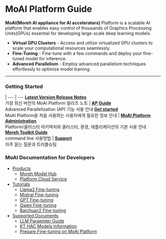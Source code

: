 # MoAI Platform Guide

**MoAI(Moreh AI appliance for AI accelerators)** Platform is a scalable AI platform that enables easy control of thousands of Graphics Processing Units(GPUs) essential for developing large-scale deep learning models.

- **Virtual GPU Clusters** - Access and utilize virtualized GPU clusters to scale your computational resources seamlessly.
- **Fine-Tuning** - Fine-tune with a few commands and deploy your fine-tuned model for inference.
- **Advanced Parallelism** - Employ advanced parallelism techniques effortlessly to optimize model training.

----

### Getting Started



   | 
---    | ---
[**Latest Version Release Notes**](Tutorials/index.md)  <br> 가장 최신 버전의 MoAI Platform 릴리즈 노트 | [ **AP Guide**](/Supported_Documents/AP/ap_guide.md) <br> Advanced Parallelization (AP) 기능 사용 안내 
[ **Get started**](Tutorials/index.md) <br> MoAI Platform을 처음 사용하는 사용자에게 필요한 정보 안내 | [ **MoAI Platform Administration**](Tutorials/index.md) <br> Platform/클러스터 아키텍처와 클러스터, 환경, 애플리케이션의 기본 사용 안내
[ **Moreh Toolkit Guide**](Tutorials/index.md) <br> command line 사용방법 | [ **Support**](/MoAI_guides/Troubleshooting.md) <br> 자주 묻는 질문과 트러블슈팅

### MoAI Documentation for Developers

- [Products](/products/index.md)
    - [Moreh Model Hub](/products/Model%20AI%20Hub.md)
    - [Platform Cloud Service](/products/Platform%20Cloud%20Service.md)
- [Tutorials](Tutorials/index.md)
    - [Llama2 Fine-tuning](/Tutorials/Llama2_Tutorial/index.md)
    - [Mistral Fine-tuning](/Tutorials/Mistral_Tutorial/index.md)
    - [GPT Fine-tuning](/Tutorials/GPT_Tutorial/index.md)
    - [Qwen Fine-tuning](/Tutorials/Qwen_Tutorial/index.md)
    - [Baichuan2 Fine-tuning](/Tutorials/Baichuan2_Tutorial/index.md)
- [Supported Documents](/Supported_Documents/index.md)
    - [LLM Paraemter Guide](/Supported_Documents/LLM_param_guide.md)
    - [KT HAC Models Information](/Supported_Documents/KT_HAC_Models_Info.md)
    - [Prepare Fine-tuning on MoAI Platform](/Supported_Documents/Prepare_Fine_tuning_MoAI.md)




